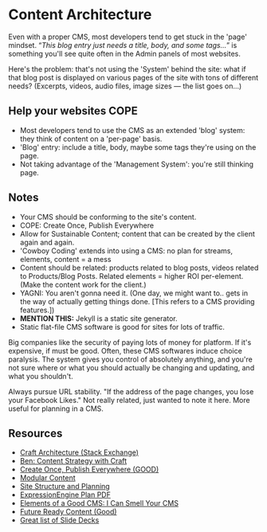 # Content Architecture

Even with a proper CMS, most developers tend to get stuck in the 'page' mindset.
&ldquo;*This blog entry just needs a title, body, and some tags...*&rdquo; is
something you'll see quite often in the Admin panels of most websites.

Here's the problem: that's not using the 'System' behind the site: what if that
blog post is displayed on various pages of the site with tons of different
needs? (Excerpts, videos, audio files, image sizes — the list goes on&hellip;)

## Help your websites COPE

- Most developers tend to use the CMS as an extended 'blog' system: they
	think of content on a 'per-page' basis.
- 'Blog' entry: include a title, body, maybe some tags they're using on
	the page.
- Not taking advantage of the 'Management System': you're still thinking
	page.

## Notes

- Your CMS should be conforming to the site's content.
- COPE: Create Once, Publish Everywhere
- Allow for Sustainable Content; content that can be created by the client again and again.
- 'Cowboy Coding' extends into using a CMS: no plan for streams, elements, content = a mess
- Content should be related: products related to blog posts, videos related to Products/Blog Posts. Related elements = higher ROI per-element. (Make the content work for the client.)
- YAGNI: You aren't gonna need it. (One day, we might want to.. gets in the way
of actually getting things done. [This refers to a CMS providing features.])
- **MENTION THIS:** Jekyll is a static site generator.
- Static flat-file CMS software is good for sites for lots of traffic.

Big companies like the security of paying lots of money for platform. If it's
expensive, if must be good. Often, these CMS softwares induce choice paralysis.
The system gives you control of absolutely anything, and you're not sure where
or what you should actually be changing and updating, and what you shouldn't.

Always pursue URL stability. "If the address of the page changes, you lose your
Facebook Likes." Not really related, just wanted to note it here. More useful
for planning in a CMS.

## Resources
- [Craft Architecture (Stack Exchange)](http://craftcms.stackexchange.com/questions/4460/content-modeling-for-site-architecture-recommendations)
- [Ben: Content Strategy with Craft](https://straightupcraft.com/presentations/intro-content-strategy-peers-2015)
- [Create Once, Publish Everywhere (GOOD)](http://www.slideshare.net/richprowse/create-once-publish-every?ref=http://www.contentbear.co.uk/2014/07/17/create-once-publish-everywhere/)
- [Modular Content](https://www.newfangled.com/the-way-you-design-web-content-is-about-to-change/)
- [Site Structure and Planning](http://cognition.happycog.com/article/divide-and-conquer)
- [ExpressionEngine Plan PDF](http://newism.com.au/downloads/EECI2010-USA/assets/index.php#/final-paper-plan)
- [Elements of a Good CMS: I Can Smell Your CMS](https://speakerdeck.com/philhawksworth/i-can-smell-your-cms)
- [Future Ready Content (Good)](http://alistapart.com/article/future-ready-content)
- [Great list of Slide Decks](http://lanyrd.com/topics/content-management-systems/slides/)
